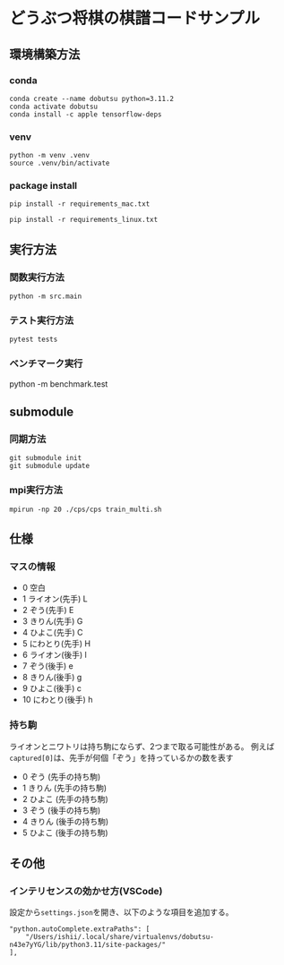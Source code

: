 # どうぶつ将棋の棋譜コードサンプル

## 環境構築方法
### conda
```
conda create --name dobutsu python=3.11.2
conda activate dobutsu
conda install -c apple tensorflow-deps
```

### venv
```
python -m venv .venv
source .venv/bin/activate
```
### package install
```
pip install -r requirements_mac.txt
```
```
pip install -r requirements_linux.txt
```

## 実行方法
### 関数実行方法
```
python -m src.main
```
### テスト実行方法
```
pytest tests
```
### ベンチマーク実行
python -m benchmark.test


## submodule
### 同期方法
```
git submodule init
git submodule update
```
### mpi実行方法
```
mpirun -np 20 ./cps/cps train_multi.sh
```

## 仕様

### マスの情報

* 0 空白
* 1 ライオン(先手) L
* 2 ぞう(先手) E
* 3 きりん(先手) G
* 4 ひよこ(先手) C
* 5 にわとり(先手) H
* 6 ライオン(後手) l
* 7 ぞう(後手) e 
* 8 きりん(後手) g
* 9 ひよこ(後手) c
* 10 にわとり(後手) h

### 持ち駒 

ライオンとニワトリは持ち駒にならず、2つまで取る可能性がある。
例えば`captured[0]`は、先手が何個「ぞう」を持っているかの数を表す

* 0 ぞう (先手の持ち駒)
* 1 きりん (先手の持ち駒)
* 2 ひよこ (先手の持ち駒)
* 3 ぞう (後手の持ち駒)
* 4 きりん (後手の持ち駒)
* 5 ひよこ (後手の持ち駒)

## その他
### インテリセンスの効かせ方(VSCode)
設定から`settings.json`を開き、以下のような項目を追加する。
```
"python.autoComplete.extraPaths": [
    "/Users/ishii/.local/share/virtualenvs/dobutsu-n43e7yYG/lib/python3.11/site-packages/"
],
```
